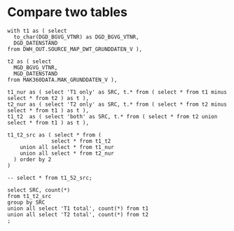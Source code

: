 # Compare two tables

    with t1 as ( select 
      to_char(DGD_BGVG_VTNR) as DGD_BGVG_VTNR,
      DGD_DATENSTAND
    from DWH_OUT.SOURCE_MAP_DWT_GRUNDDATEN_V ),

    t2 as ( select 
      MGD_BGVG_VTNR,
      MGD_DATENSTAND
    from MAK360DATA.MAK_GRUNDDATEN_V ),

    t1_nur as ( select 'T1 only' as SRC, t.* from ( select * from t1 minus select * from t2 ) as t ),
    t2_nur as ( select 'T2 only' as SRC, t.* from ( select * from t2 minus select * from t1 ) as t ),
    t1_t2  as ( select 'both' as SRC, t.* from ( select * from t2 union select * from t1 ) as t ),

    t1_t2_src as ( select * from ( 
                  select * from t1_t2
        union all select * from t1_nur
        union all select * from t2_nur
      ) order by 2
    )

    -- select * from t1_52_src;

    select SRC, count(*)
    from t1_t2_src
    group by SRC
    union all select 'T1 total', count(*) from t1
    union all select 'T2 total', count(*) from t2
    ;